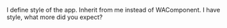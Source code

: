 I define style of the app. Inherit from me instead of WAComponent.
I have style, what more did you expect?